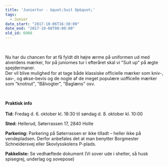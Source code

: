 ```yaml
---
title: 'Juniortur - &quot;Suit Up&quot;'
tags:
  - Junior
date_start: "2017-10-06T16:30:00"
date_end: "2017-10-08T08:00:00"
old_id: 6908
---
```

&nbsp;

Nu har du chancen for at få fyldt dit højre ærme på uniformen ud med alverdens mærker, for på juniornes tur i efteråret skal vi "Suit up" på ægte spejdermaner.<br />Der vil blive mulighed for at tage både klassiske officielle mærker som kniv-, sav-, og økse-bevis og de nogle af de meget populære uofficelle mærker som "knotnut", "Bålvogter", "Baglæns" osv.

&nbsp;

<strong>Praktisk info<br /><br />Tid:</strong> Fredag d. 6. oktober kl. 18:30 til søndag d. 8. oktober kl. 10:00

**Sted:** Hellerud, Søterrassen 17, 2840 Holte

**Parkering:** Parkering på Søterrassen er ikke tilladt – heller ikke på vendepladsen.&nbsp;Derfor anbefales det at man benytter Borgmester Schneidersvej eller Skovlysskolens P-plads.

**Pakkeliste:** Se vedhæftede dokument (Vi sover ude i shelter, så husk spisegrej, underlag og sovepose)